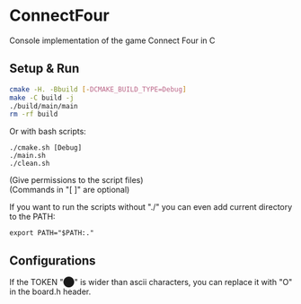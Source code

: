 # ConnectFour
Console implementation of the game Connect Four in C

## Setup & Run

```sh
cmake -H. -Bbuild [-DCMAKE_BUILD_TYPE=Debug]
make -C build -j
./build/main/main
rm -rf build
```

Or with bash scripts:
```shell
./cmake.sh [Debug]
./main.sh
./clean.sh
```

(Give permissions to the script files) <br>
(Commands in "[ ]" are optional)

If you want to run the scripts without "./" you can even add current directory to the PATH:
```shell
export PATH="$PATH:."
```

## Configurations

If the TOKEN "⬤" is wider than ascii characters, you can replace it with "O" in the board.h header.